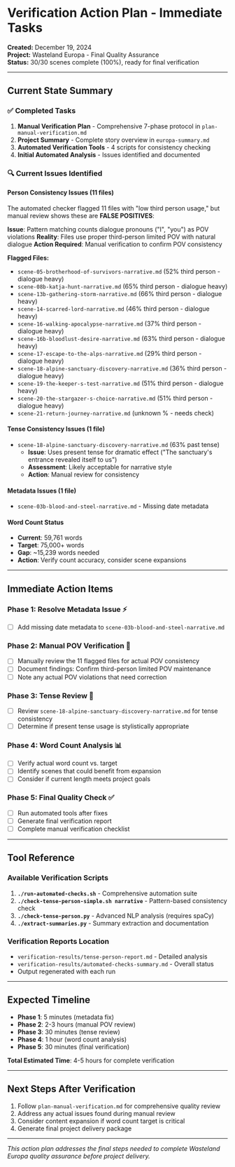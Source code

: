 # Verification Action Plan - Immediate Tasks

**Created:** December 19, 2024  
**Project:** Wasteland Europa - Final Quality Assurance  
**Status:** 30/30 scenes complete (100%), ready for final verification

---

## Current State Summary

### ✅ Completed Tasks
1. **Manual Verification Plan** - Comprehensive 7-phase protocol in `plan-manual-verification.md`
2. **Project Summary** - Complete story overview in `europa-summary.md`
3. **Automated Verification Tools** - 4 scripts for consistency checking
4. **Initial Automated Analysis** - Issues identified and documented

### 🔍 Current Issues Identified

#### Person Consistency Issues (11 files)
The automated checker flagged 11 files with "low third person usage," but manual review shows these are **FALSE POSITIVES**:

**Issue**: Pattern matching counts dialogue pronouns ("I", "you") as POV violations
**Reality**: Files use proper third-person limited POV with natural dialogue
**Action Required**: Manual verification to confirm POV consistency

**Flagged Files:**
- `scene-05-brotherhood-of-survivors-narrative.md` (52% third person - dialogue heavy)
- `scene-08b-katja-hunt-narrative.md` (65% third person - dialogue heavy)
- `scene-13b-gathering-storm-narrative.md` (66% third person - dialogue heavy)
- `scene-14-scarred-lord-narrative.md` (46% third person - dialogue heavy)
- `scene-16-walking-apocalypse-narrative.md` (37% third person - dialogue heavy)
- `scene-16b-bloodlust-desire-narrative.md` (63% third person - dialogue heavy)
- `scene-17-escape-to-the-alps-narrative.md` (29% third person - dialogue heavy)
- `scene-18-alpine-sanctuary-discovery-narrative.md` (36% third person - dialogue heavy)
- `scene-19-the-keeper-s-test-narrative.md` (51% third person - dialogue heavy)
- `scene-20-the-stargazer-s-choice-narrative.md` (51% third person - dialogue heavy)
- `scene-21-return-journey-narrative.md` (unknown % - needs check)

#### Tense Consistency Issues (1 file)
- `scene-18-alpine-sanctuary-discovery-narrative.md` (63% past tense)
  - **Issue**: Uses present tense for dramatic effect ("The sanctuary's entrance revealed itself to us")
  - **Assessment**: Likely acceptable for narrative style
  - **Action**: Manual review for consistency

#### Metadata Issues (1 file)
- `scene-03b-blood-and-steel-narrative.md` - Missing date metadata

#### Word Count Status
- **Current**: 59,761 words
- **Target**: 75,000+ words  
- **Gap**: ~15,239 words needed
- **Action**: Verify count accuracy, consider scene expansions

---

## Immediate Action Items

### Phase 1: Resolve Metadata Issue ⚡
- [ ] Add missing date metadata to `scene-03b-blood-and-steel-narrative.md`

### Phase 2: Manual POV Verification 📖
- [ ] Manually review the 11 flagged files for actual POV consistency
- [ ] Document findings: Confirm third-person limited POV maintenance
- [ ] Note any actual POV violations that need correction

### Phase 3: Tense Review 📝
- [ ] Review `scene-18-alpine-sanctuary-discovery-narrative.md` for tense consistency
- [ ] Determine if present tense usage is stylistically appropriate

### Phase 4: Word Count Analysis 📊
- [ ] Verify actual word count vs. target
- [ ] Identify scenes that could benefit from expansion
- [ ] Consider if current length meets project goals

### Phase 5: Final Quality Check ✅
- [ ] Run automated tools after fixes
- [ ] Generate final verification report
- [ ] Complete manual verification checklist

---

## Tool Reference

### Available Verification Scripts
1. **`./run-automated-checks.sh`** - Comprehensive automation suite
2. **`./check-tense-person-simple.sh narrative`** - Pattern-based consistency check
3. **`./check-tense-person.py`** - Advanced NLP analysis (requires spaCy)
4. **`./extract-summaries.py`** - Summary extraction and documentation

### Verification Reports Location
- `verification-results/tense-person-report.md` - Detailed analysis
- `verification-results/automated-checks-summary.md` - Overall status
- Output regenerated with each run

---

## Expected Timeline
- **Phase 1**: 5 minutes (metadata fix)
- **Phase 2**: 2-3 hours (manual POV review)  
- **Phase 3**: 30 minutes (tense review)
- **Phase 4**: 1 hour (word count analysis)
- **Phase 5**: 30 minutes (final verification)

**Total Estimated Time**: 4-5 hours for complete verification

---

## Next Steps After Verification
1. Follow `plan-manual-verification.md` for comprehensive quality review
2. Address any actual issues found during manual review
3. Consider content expansion if word count target is critical
4. Generate final project delivery package

---

*This action plan addresses the final steps needed to complete Wasteland Europa quality assurance before project delivery.*
